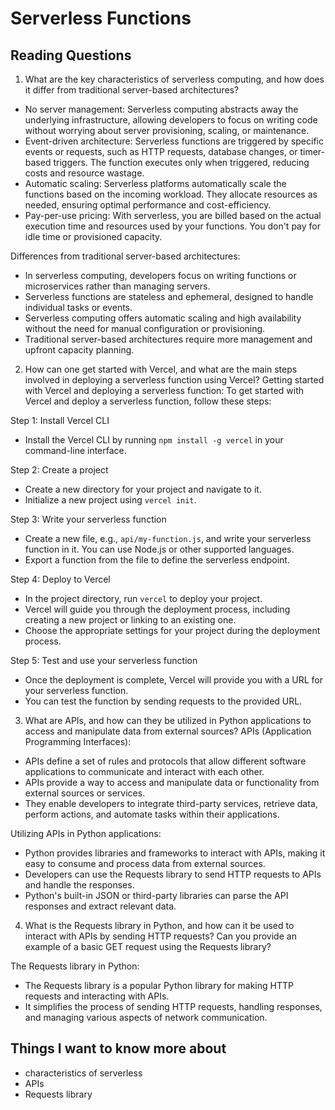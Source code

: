 # Serverless Functions
## Reading Questions
1. What are the key characteristics of serverless computing, and how does it differ from traditional server-based architectures?
 
- No server management: Serverless computing abstracts away the underlying infrastructure, allowing developers to focus on writing code without worrying about server provisioning, scaling, or maintenance.
- Event-driven architecture: Serverless functions are triggered by specific events or requests, such as HTTP requests, database changes, or timer-based triggers. The function executes only when triggered, reducing costs and resource wastage.
- Automatic scaling: Serverless platforms automatically scale the functions based on the incoming workload. They allocate resources as needed, ensuring optimal performance and cost-efficiency.
- Pay-per-use pricing: With serverless, you are billed based on the actual execution time and resources used by your functions. You don't pay for idle time or provisioned capacity.

Differences from traditional server-based architectures:
- In serverless computing, developers focus on writing functions or microservices rather than managing servers.
- Serverless functions are stateless and ephemeral, designed to handle individual tasks or events.
- Serverless computing offers automatic scaling and high availability without the need for manual configuration or provisioning.
- Traditional server-based architectures require more management and upfront capacity planning.

2. How can one get started with Vercel, and what are the main steps involved in deploying a serverless function using Vercel?
 Getting started with Vercel and deploying a serverless function:
To get started with Vercel and deploy a serverless function, follow these steps:

Step 1: Install Vercel CLI
- Install the Vercel CLI by running `npm install -g vercel` in your command-line interface.

Step 2: Create a project
- Create a new directory for your project and navigate to it.
- Initialize a new project using `vercel init`.

Step 3: Write your serverless function
- Create a new file, e.g., `api/my-function.js`, and write your serverless function in it. You can use Node.js or other supported languages.
- Export a function from the file to define the serverless endpoint.

Step 4: Deploy to Vercel
- In the project directory, run `vercel` to deploy your project.
- Vercel will guide you through the deployment process, including creating a new project or linking to an existing one.
- Choose the appropriate settings for your project during the deployment process.

Step 5: Test and use your serverless function
- Once the deployment is complete, Vercel will provide you with a URL for your serverless function.
- You can test the function by sending requests to the provided URL.

3. What are APIs, and how can they be utilized in Python applications to access and manipulate data from external sources?
APIs (Application Programming Interfaces):
- APIs define a set of rules and protocols that allow different software applications to communicate and interact with each other.
- APIs provide a way to access and manipulate data or functionality from external sources or services.
- They enable developers to integrate third-party services, retrieve data, perform actions, and automate tasks within their applications.

Utilizing APIs in Python applications:
- Python provides libraries and frameworks to interact with APIs, making it easy to consume and process data from external sources.
- Developers can use the Requests library to send HTTP requests to APIs and handle the responses.
- Python's built-in JSON or third-party libraries can parse the API responses and extract relevant data.

4. What is the Requests library in Python, and how can it be used to interact with APIs by sending HTTP requests? Can you provide an example of a basic GET request using the Requests library?


The Requests library in Python:
- The Requests library is a popular Python library for making HTTP requests and interacting with APIs.
- It simplifies the process of sending HTTP requests, handling responses, and managing various aspects of network communication.

## Things I want to know more about
* characteristics of serverless
* APIs
* Requests library
